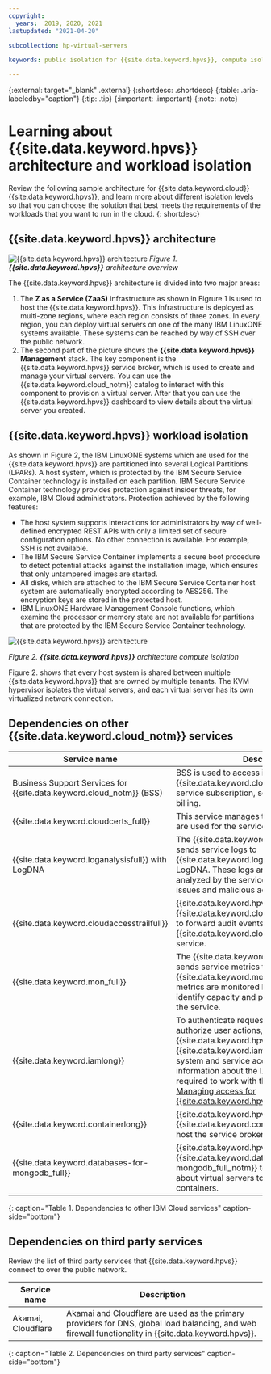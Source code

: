 ```yaml
---
copyright:
  years:  2019, 2020, 2021
lastupdated: "2021-04-20"

subcollection: hp-virtual-servers

keywords: public isolation for {{site.data.keyword.hpvs}}, compute isolation for {{site.data.keyword.hpvs}}, {{site.data.keyword.hpvs}} architecture, workload isolation in {{site.data.keyword.hpvs}}

---
```


{:external: target="_blank" .external}
{:shortdesc: .shortdesc}
{:table: .aria-labeledby="caption"}
{:tip: .tip}
{:important: .important}
{:note: .note}

# Learning about {{site.data.keyword.hpvs}} architecture and workload isolation

Review the following sample architecture for {{site.data.keyword.cloud}} {{site.data.keyword.hpvs}}, and learn more about different isolation levels so that you can choose the solution that best meets the requirements of the workloads that you want to run in the cloud.
{: shortdesc}

## {{site.data.keyword.hpvs}} architecture

![**{{site.data.keyword.hpvs}}** architecture](image/hpvs_architecture-overview.svg "**{{site.data.keyword.hpvs}}**  architecture overview")
*Figure 1. **{{site.data.keyword.hpvs}}** architecture overview*


The {{site.data.keyword.hpvs}} architecture is divided into two major areas:
1. The **Z as a Service (ZaaS)** infrastructure as shown in Figrure 1 is used to host the {{site.data.keyword.hpvs}}. This infrastructure is deployed as multi-zone regions, where each region consists of three zones. In every region, you can deploy virtual servers on one of the many IBM LinuxONE systems available. These systems can be reached by way of SSH over the public network.
2. The second part of the picture shows the **{{site.data.keyword.hpvs}} Management** stack. The key component is the {{site.data.keyword.hpvs}} service broker, which is used to create and manage your virtual servers. You can use the {{site.data.keyword.cloud_notm}} catalog to interact with this component to provision a virtual server. After that you can use the {{site.data.keyword.hpvs}} dashboard to view details about the virtual server you created.

## {{site.data.keyword.hpvs}} workload isolation
As shown in Figure 2, the IBM LinuxONE systems which are used for the {{site.data.keyword.hpvs}} are partitioned into several Logical Partitions (LPARs). A host system, which is protected by the IBM Secure Service Container technology is installed on each partition. IBM Secure Service Container technology provides protection against insider threats, for example, IBM Cloud administrators. Protection achieved by the following features:
* The host system supports interactions for administrators by way of well-defined encrypted REST APIs with only a limited set of secure configuration options. No other connection is available. For example, SSH is not available.
* The IBM Secure Service Container implements a secure boot procedure to detect potential attacks against the installation image, which ensures that only untampered images are started.
* All disks, which are attached to the IBM Secure Service Container host system are automatically encrypted according to AES256. The encryption keys are stored in the protected host.
* IBM LinuxONE Hardware Management Console functions, which examine the processor or memory state are not available for partitions that are protected by the IBM Secure Service Container technology.

![**{{site.data.keyword.hpvs}}** architecture](image/hpvs_architecture-isolation.svg "**{{site.data.keyword.hpvs}}**  architecture compute isolation")<br>

*Figure 2. **{{site.data.keyword.hpvs}}** architecture compute isolation*


Figure 2. shows that every host system is shared between multiple {{site.data.keyword.hpvs}} that are owned by multiple tenants. The KVM hypervisor isolates the virtual servers, and each virtual server has its own virtualized network connection.

## Dependencies on other {{site.data.keyword.cloud_notm}} services
| Service name | Description|
| -------------|-------------------------------|
| Business Support Services for {{site.data.keyword.cloud_notm}} (BSS) | BSS is used to access information about the {{site.data.keyword.cloud_notm}} account, service subscription, service usage, and billing. |
| {{site.data.keyword.cloudcerts_full}} | This service manages the TLS certificates that are used for the service broker. |
| {{site.data.keyword.loganalysisfull}} with LogDNA | The {{site.data.keyword.hpvs}} service broker sends service logs to {{site.data.keyword.loganalysisfull_notm}} with LogDNA. These logs are monitored and analyzed by the service team to detect service issues and malicious activities. |
| {{site.data.keyword.cloudaccesstrailfull}} | {{site.data.keyword.hpvs}} integrates with {{site.data.keyword.cloudaccesstrailfull_notm}} to forward audit events to the {{site.data.keyword.cloudaccesstrailfull_notm}} service. |
| {{site.data.keyword.mon_full}} | The {{site.data.keyword.hpvs}} service broker sends service metrics to {{site.data.keyword.mon_full_notm}}. These metrics are monitored by the service team to identify capacity and performance issues of the service. |
| {{site.data.keyword.iamlong}} | To authenticate requests to the service and authorize user actions, {{site.data.keyword.hpvs}} uses {{site.data.keyword.iamshort}} (IAM) operating system and service access roles. For more information about the IAM permissions that are required to work with the service, see [Managing access for {{site.data.keyword.hpvs}}](/docs/hp-virtual-servers?topic=hp-virtual-servers-iam-hpvs). |
| {{site.data.keyword.containerlong}} | {{site.data.keyword.hpvs}} is using the {{site.data.keyword.containerlong_notm}} to host the service broker and the dashboard UI. |
| {{site.data.keyword.databases-for-mongodb_full}} | {{site.data.keyword.hpvs}} uses the {{site.data.keyword.databases-for-mongodb_full_notm}} to store the metadata about virtual servers to manage those containers. |
{: caption="Table 1. Dependencies to other IBM Cloud services" caption-side="bottom"}

## Dependencies on third party services

Review the list of third party services that {{site.data.keyword.hpvs}} connect to over the public network.

| Service name | Description|
| -----------|-------------------------------|
| Akamai, Cloudflare | Akamai and Cloudflare are used as the primary providers for DNS, global load balancing, and web firewall functionality in {{site.data.keyword.hpvs}}. |
{: caption="Table 2. Dependencies on third party services" caption-side="bottom"}
